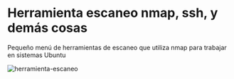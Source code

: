 # Herramienta escaneo nmap, ssh, y demás cosas

Pequeño menú de herramientas de escaneo que utiliza nmap para trabajar en sistemas Ubuntu

![herramienta-escaneo](https://github.com/sapoclay/herramienta-escaneo/assets/6242827/224f1f34-175c-42e3-9917-1d254db38639)
